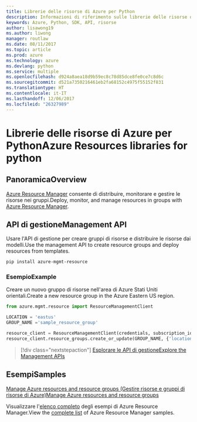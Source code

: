 ```yaml
---
title: Librerie delle risorse di Azure per Python
description: Informazioni di riferimento sulle librerie delle risorse di Azure per Python
keywords: Azure, Python, SDK, API, risorse
author: lisawong19
ms.author: liwong
manager: routlaw
ms.date: 08/11/2017
ms.topic: article
ms.prod: azure
ms.technology: azure
ms.devlang: python
ms.service: multiple
ms.openlocfilehash: d924a8aea18d9b59ec8c78d85dce8fe0ce7c8d6c
ms.sourcegitcommit: d521a7350216461eb2fa68152c4975f55152f831
ms.translationtype: HT
ms.contentlocale: it-IT
ms.lasthandoff: 12/06/2017
ms.locfileid: "26327989"
---
```

# <a name="azure-resources-libraries-for-python"></a><span data-ttu-id="0a4dc-104">Librerie delle risorse di Azure per Python</span><span class="sxs-lookup"><span data-stu-id="0a4dc-104">Azure Resources libraries for python</span></span>

## <a name="overview"></a><span data-ttu-id="0a4dc-105">Panoramica</span><span class="sxs-lookup"><span data-stu-id="0a4dc-105">Overview</span></span> 
<span data-ttu-id="0a4dc-106">[Azure Resource Manager](https://docs.microsoft.com/en-us/azure/azure-resource-manager/resource-group-overview) consente di distribuire, monitorare e gestire le risorse nei gruppi.</span><span class="sxs-lookup"><span data-stu-id="0a4dc-106">Deploy, monitor, and manage resources in groups with [Azure Resource Manager](https://docs.microsoft.com/en-us/azure/azure-resource-manager/resource-group-overview).</span></span>

## <a name="management-api"></a><span data-ttu-id="0a4dc-107">API di gestione</span><span class="sxs-lookup"><span data-stu-id="0a4dc-107">Management API</span></span>
<span data-ttu-id="0a4dc-108">Usare l'API di gestione per creare gruppi di risorse e distribuire le risorse dai modelli.</span><span class="sxs-lookup"><span data-stu-id="0a4dc-108">Use the management API to create resource groups and deploy resources from templates.</span></span>

```bash
pip install azure-mgmt-resource
```
### <a name="example"></a><span data-ttu-id="0a4dc-109">Esempio</span><span class="sxs-lookup"><span data-stu-id="0a4dc-109">Example</span></span> 
<span data-ttu-id="0a4dc-110">Creare un nuovo gruppo di risorse nell'area di Azure Stati Uniti orientali.</span><span class="sxs-lookup"><span data-stu-id="0a4dc-110">Create a new resource group in the Azure Eastern US region.</span></span>

```python
from azure.mgmt.resource import ResourceManagementClient

LOCATION = 'eastus'
GROUP_NAME ='sample_resource_group'

resource_client = ResourceManagementClient(credentials, subscription_id)
resource_client.resource_groups.create_or_update(GROUP_NAME, {'location': LOCATION})
```

> [!div class="nextstepaction"]
> [<span data-ttu-id="0a4dc-111">Esplorare le API di gestione</span><span class="sxs-lookup"><span data-stu-id="0a4dc-111">Explore the Management APIs</span></span>](/python/api/overview/azure/azure.mgmt.resource)

## <a name="samples"></a><span data-ttu-id="0a4dc-112">Esempi</span><span class="sxs-lookup"><span data-stu-id="0a4dc-112">Samples</span></span>
[<span data-ttu-id="0a4dc-113">Manage Azure resources and resource groups (Gestire risorse e gruppi di risorse di Azure)</span><span class="sxs-lookup"><span data-stu-id="0a4dc-113">Manage Azure resources and resource groups</span></span>](https://github.com/Azure-Samples/resource-manager-python-resources-and-groups)

<span data-ttu-id="0a4dc-114">Visualizzare l'[elenco completo](https://azure.microsoft.com/resources/samples/?platform=python&term=resource) degli esempi di Azure Resource Manager.</span><span class="sxs-lookup"><span data-stu-id="0a4dc-114">View the [complete list](https://azure.microsoft.com/resources/samples/?platform=python&term=resource) of Azure Resource Manager samples.</span></span>
